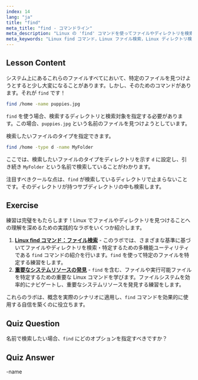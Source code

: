 ```yaml
---
index: 14
lang: "ja"
title: "find"
meta_title: "find - コマンドライン"
meta_description: "Linux の 'find' コマンドを使ってファイルやディレクトリを検索する方法を学びましょう。基本的な検索オプションを発見し、Linux のファイル管理スキルを向上させましょう。"
meta_keywords: "Linux find コマンド，Linux ファイル検索，Linux ディレクトリ検索，find コマンド チュートリアル，Linux ファイル管理，初心者 Linux, Linux ガイド"
---
```


## Lesson Content

システム上にあるこれらのファイルすべてにおいて、特定のファイルを見つけようとすると少し大変になることがあります。しかし、そのためのコマンドがあります。それが `find` です！

```bash
find /home -name puppies.jpg
```

`find` を使う場合、検索するディレクトリと検索対象を指定する必要があります。この場合、`puppies.jpg` という名前のファイルを見つけようとしています。

検索したいファイルのタイプを指定できます。

```bash
find /home -type d -name MyFolder
```

ここでは、検索したいファイルのタイプをディレクトリを示す `d` に設定し、引き続き `MyFolder` という名前で検索していることがわかります。

注目すべきクールな点は、`find` が検索しているディレクトリで止まらないことです。そのディレクトリが持つサブディレクトリの中も検索します。

## Exercise

練習は完璧をもたらします！Linux でファイルやディレクトリを見つけることへの理解を深めるための実践的なラボをいくつか紹介します。

1. **[Linux find コマンド：ファイル検索](https://labex.io/ja/labs/linux-linux-find-command-file-searching-219191)** - このラボでは、さまざまな基準に基づいてファイルやディレクトリを検索・特定するための多機能ユーティリティである `find` コマンドの紹介を行います。`find` を使って特定のファイルを特定する練習をします。
2. **[重要なシステムリソースの発見](https://labex.io/ja/labs/linux-discover-critical-system-resources-388032)** - `find` を含む、ファイルや実行可能ファイルを特定するための重要な Linux コマンドを学びます。ファイルシステムを効率的にナビゲートし、重要なシステムリソースを発見する練習をします。

これらのラボは、概念を実際のシナリオに適用し、`find` コマンドを効果的に使用する自信を築くのに役立ちます。

## Quiz Question

名前で検索したい場合、`find` にどのオプションを指定すべきですか？

## Quiz Answer

-name
